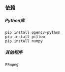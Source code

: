 ### 依赖
##### Python库
```
pip install opencv-python
pip install pillow
pip install numpy
```
##### 其他程序
```
FFmpeg
```
